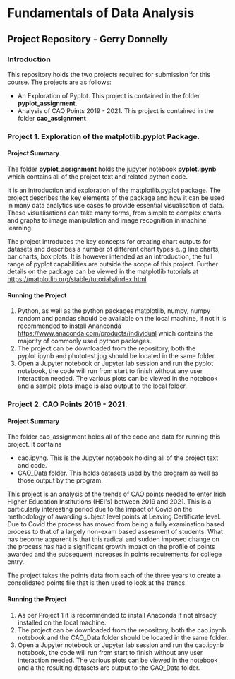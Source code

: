 # Fundamentals of Data Analysis
## Project Repository - Gerry Donnelly

### Introduction
This repository holds the two projects required for submission for this course. The projects are as follows:
- An Exploration of Pyplot. This project is contained in the folder **pyplot_assignment**.
- Analysis of CAO Points 2019 - 2021. This project is contained in the folder **cao_assignment**

### Project 1. Exploration of the matplotlib.pyplot Package. 
#### Project Summary
The folder **pyplot_assignment** holds the jupyter notebook **pyplot.ipynb** which contains all of the project text and related python code. 

It is an introduction and exploration of the matplotlib.pyplot package. The project describes the key elements of the package and how it can be used in many data analytics use cases to provide essential visualisation of data. These visualisations can take many forms, from simple to complex charts and graphs to image manipulation and image recognition in machine learning. 

The project introduces the key concepts for creating chart outputs for datasets and describes a number of different chart types e..g line charts, bar charts, box plots. It is however intended as an introduction, the full range of pyplot capabilities are outside the scope of this project. Further details on the package can be viewed in the matplotlib tutorials at https://matplotlib.org/stable/tutorials/index.html.


#### Running the Project
1. Python, as well as the python packages matplotlib, numpy, numpy random and pandas should be available on the local machine, if not it is recommended to install Ananconda https://www.anaconda.com/products/individual which contains the majority of commonly used python packages. 
2. The project can be downloaded from the repository, both the pyplot.ipynb and phototest.jpg should be located in the same folder. 
3. Open a Jupyter notebook or Jupyter lab session and run the pyplot notebook, the code will run from start to finish without any user interaction needed. The various plots can be viewed in the notebook and a sample plots image is also output to the local folder. 

### Project 2. CAO Points 2019 - 2021. 
#### Project Summary
The folder cao_assignment holds all of the code and data for running this project. It contains
- cao.ipyng. This is the Jupyter notebook holding all of the project text and code. 
- CAO_Data folder. This holds datasets used by the program as well as those output by the program. 

This project is an analysis of the trends of CAO points needed to enter Irish Higher Education Institutions (HEI's) between 2019 and 2021. This is a particularly interesting period due to the impact of Covid on the methodology of awarding subject level points at Leaving Certificate level. Due to Covid the process has moved from being a fully examination based process to that of a largely non-exam based assesment of students. What has become apparent is that this radical and sudden imposed change on the process has had a significant growth impact on the profile of points awarded and the subsequent increases in points requirements for college entry. 

The project takes the points data from each of the three years to create a consolidated points file that is then used to look at the trends. 

#### Running the Project
1. As per Project 1 it is recommended to install Anaconda if not already installed on the local machine. 
2. The project can be downloaded from the repository, both the cao.ipynb notebook and the CAO_Data folder should be located in the same folder. 
3. Open a Jupyter notebook or Jupyter lab session and run the cao.ipynb notebook, the code will run from start to finish without any user interaction needed. The various plots can be viewed in the notebook and a the resulting datasets are output to the CAO_Data folder. 
